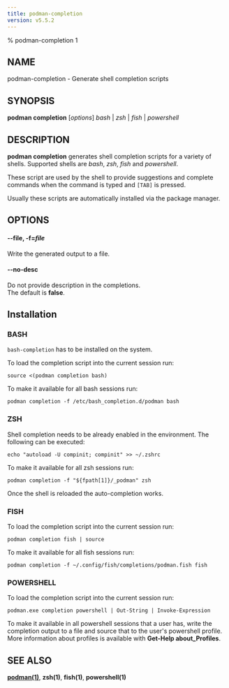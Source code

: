 ```yaml
---
title: podman-completion
version: v5.5.2
---
```


% podman-completion 1

## NAME
podman\-completion - Generate shell completion scripts

## SYNOPSIS
**podman completion** [*options*]   *bash* | *zsh* | *fish* | *powershell*

## DESCRIPTION
**podman completion** generates shell completion scripts for a variety of shells. Supported shells are *bash*, *zsh*, *fish* and *powershell*.

These script are used by the shell to provide suggestions and complete commands when the command is typed and `[TAB]` is pressed.

Usually these scripts are automatically installed via the package manager.

## OPTIONS
#### **--file**, **-f**=*file*

Write the generated output to a file.

#### **--no-desc**

Do not provide description in the completions.\
The default is **false**.

## Installation

### BASH
`bash-completion` has to be installed on the system.

To load the completion script into the current session run:
```
source <(podman completion bash)
```

To make it available for all bash sessions run:
```
podman completion -f /etc/bash_completion.d/podman bash
```


### ZSH
Shell completion needs to be already enabled in the environment. The following can be executed:
```
echo "autoload -U compinit; compinit" >> ~/.zshrc
```

To make it available for all zsh sessions run:
```
podman completion -f "${fpath[1]}/_podman" zsh
```

Once the shell is reloaded the auto-completion works.


### FISH
To load the completion script into the current session run:
```
podman completion fish | source
```

To make it available for all fish sessions run:
```
podman completion -f ~/.config/fish/completions/podman.fish fish
```

### POWERSHELL
To load the completion script into the current session run:
```
podman.exe completion powershell | Out-String | Invoke-Expression
```

To make it available in all powershell sessions that a user has, write the
completion output to a file and source that to the user's powershell profile.
More information about profiles is available with **Get-Help about_Profiles**.

## SEE ALSO
**[podman(1)](podman.1.md)**, **zsh(1)**, **fish(1)**, **powershell(1)**
